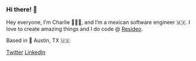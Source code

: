 ### Hi there! 👋

<!--
Here are some ideas to get you started:

- 🔭 I’m currently working on ...
- 🌱 I’m currently learning ...
- 👯 I’m looking to collaborate on ...
- 🤔 I’m looking for help with ...
- 💬 Ask me about ...
- 📫 How to reach me: ...
- 😄 Pronouns: ...
- ⚡ Fun fact: ...
-->

Hey everyone, I'm Charlie 👨🏻‍💻, and I’m a mexican software engineer 🇲🇽. I love to create amazing things and I do code @ [Resideo](https://www.resideo.com/us/en/). 

Based in 📍 Austin, TX 🇺🇸

[Twitter](https://twitter.com/zimoo354)
[LinkedIn](https://www.linkedin.com/in/zimoo354/)

